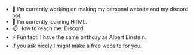 - 🔭 I’m currently working on making my personal website and my discord bot.
- 🌱 I’m currently learning HTML.
- 📫 How to reach me: Discord.
- ⚡ Fun fact: I have the same birthday as Albert Einstein.
- If you ask nicely I might make a free website for you.
